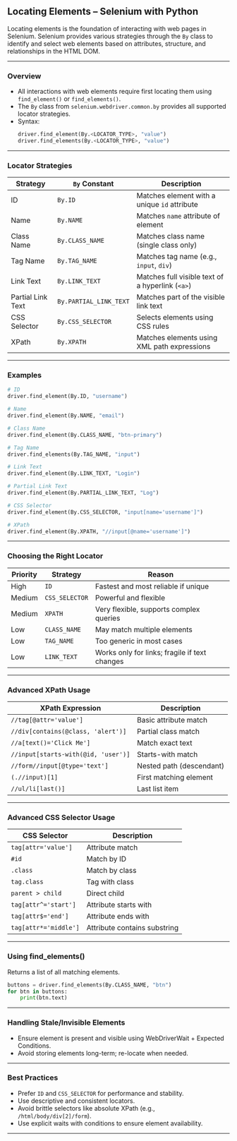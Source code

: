 ## **Locating Elements – Selenium with Python**

Locating elements is the foundation of interacting with web pages in Selenium. Selenium provides various strategies through the `By` class to identify and select web elements based on attributes, structure, and relationships in the HTML DOM.

---

### **Overview**

- All interactions with web elements require first locating them using `find_element()` or `find_elements()`.
- The `By` class from `selenium.webdriver.common.by` provides all supported locator strategies.
- Syntax:
  ```python
  driver.find_element(By.<LOCATOR_TYPE>, "value")
  driver.find_elements(By.<LOCATOR_TYPE>, "value")
  ```

---

### **Locator Strategies**

| Strategy               | `By` Constant              | Description |
|------------------------|----------------------------|-------------|
| ID                     | `By.ID`                    | Matches element with a unique `id` attribute |
| Name                   | `By.NAME`                  | Matches `name` attribute of element |
| Class Name             | `By.CLASS_NAME`            | Matches class name (single class only) |
| Tag Name               | `By.TAG_NAME`              | Matches tag name (e.g., `input`, `div`) |
| Link Text              | `By.LINK_TEXT`             | Matches full visible text of a hyperlink (`<a>`) |
| Partial Link Text      | `By.PARTIAL_LINK_TEXT`     | Matches part of the visible link text |
| CSS Selector           | `By.CSS_SELECTOR`          | Selects elements using CSS rules |
| XPath                  | `By.XPATH`                 | Matches elements using XML path expressions |

---

### **Examples**

```python
# ID
driver.find_element(By.ID, "username")

# Name
driver.find_element(By.NAME, "email")

# Class Name
driver.find_element(By.CLASS_NAME, "btn-primary")

# Tag Name
driver.find_elements(By.TAG_NAME, "input")

# Link Text
driver.find_element(By.LINK_TEXT, "Login")

# Partial Link Text
driver.find_element(By.PARTIAL_LINK_TEXT, "Log")

# CSS Selector
driver.find_element(By.CSS_SELECTOR, "input[name='username']")

# XPath
driver.find_element(By.XPATH, "//input[@name='username']")
```

---

### **Choosing the Right Locator**

| Priority | Strategy        | Reason |
|----------|------------------|--------|
| High     | `ID`             | Fastest and most reliable if unique |
| Medium   | `CSS_SELECTOR`   | Powerful and flexible |
| Medium   | `XPATH`          | Very flexible, supports complex queries |
| Low      | `CLASS_NAME`     | May match multiple elements |
| Low      | `TAG_NAME`       | Too generic in most cases |
| Low      | `LINK_TEXT`      | Works only for links; fragile if text changes |

---

### **Advanced XPath Usage**

| XPath Expression                      | Description |
|--------------------------------------|-------------|
| `//tag[@attr='value']`               | Basic attribute match |
| `//div[contains(@class, 'alert')]`   | Partial class match |
| `//a[text()='Click Me']`             | Match exact text |
| `//input[starts-with(@id, 'user')]`  | Starts-with match |
| `//form//input[@type='text']`        | Nested path (descendant) |
| `(.//input)[1]`                      | First matching element |
| `//ul/li[last()]`                    | Last list item |

---

### **Advanced CSS Selector Usage**

| CSS Selector                          | Description |
|--------------------------------------|-------------|
| `tag[attr='value']`                  | Attribute match |
| `#id`                                | Match by ID |
| `.class`                             | Match by class |
| `tag.class`                          | Tag with class |
| `parent > child`                     | Direct child |
| `tag[attr^='start']`                 | Attribute starts with |
| `tag[attr$='end']`                   | Attribute ends with |
| `tag[attr*='middle']`                | Attribute contains substring |

---

### **Using find_elements()**

Returns a list of all matching elements.

```python
buttons = driver.find_elements(By.CLASS_NAME, "btn")
for btn in buttons:
    print(btn.text)
```

---

### **Handling Stale/Invisible Elements**

- Ensure element is present and visible using WebDriverWait + Expected Conditions.
- Avoid storing elements long-term; re-locate when needed.

---

### **Best Practices**

- Prefer `ID` and `CSS_SELECTOR` for performance and stability.
- Use descriptive and consistent locators.
- Avoid brittle selectors like absolute XPath (e.g., `/html/body/div[2]/form`).
- Use explicit waits with conditions to ensure element availability.

---
